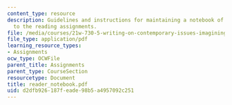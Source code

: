 ```yaml
---
content_type: resource
description: Guidelines and instructions for maintaining a notebook of written responses
  to the reading assignments.
file: /media/courses/21w-730-5-writing-on-contemporary-issues-imagining-the-future-fall-2007/d2dfb926187feade98b5a4957092c251_reader_notebook.pdf
file_type: application/pdf
learning_resource_types:
- Assignments
ocw_type: OCWFile
parent_title: Assignments
parent_type: CourseSection
resourcetype: Document
title: reader_notebook.pdf
uid: d2dfb926-187f-eade-98b5-a4957092c251
---
```

